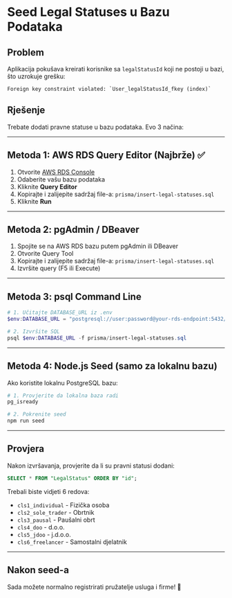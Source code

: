 # Seed Legal Statuses u Bazu Podataka

## Problem
Aplikacija pokušava kreirati korisnike sa `legalStatusId` koji ne postoji u bazi, što uzrokuje grešku:
```
Foreign key constraint violated: `User_legalStatusId_fkey (index)`
```

## Rješenje

Trebate dodati pravne statuse u bazu podataka. Evo 3 načina:

---

## **Metoda 1: AWS RDS Query Editor (Najbrže)** ✅

1. Otvorite [AWS RDS Console](https://console.aws.amazon.com/rds/)
2. Odaberite vašu bazu podataka
3. Kliknite **Query Editor**
4. Kopirajte i zalijepite sadržaj file-a: `prisma/insert-legal-statuses.sql`
5. Kliknite **Run**

---

## **Metoda 2: pgAdmin / DBeaver**

1. Spojite se na AWS RDS bazu putem pgAdmin ili DBeaver
2. Otvorite Query Tool
3. Kopirajte i zalijepite sadržaj file-a: `prisma/insert-legal-statuses.sql`
4. Izvršite query (F5 ili Execute)

---

## **Metoda 3: psql Command Line**

```powershell
# 1. Učitajte DATABASE_URL iz .env
$env:DATABASE_URL = "postgresql://user:password@your-rds-endpoint:5432/dbname"

# 2. Izvršite SQL
psql $env:DATABASE_URL -f prisma/insert-legal-statuses.sql
```

---

## **Metoda 4: Node.js Seed (samo za lokalnu bazu)**

Ako koristite lokalnu PostgreSQL bazu:

```powershell
# 1. Provjerite da lokalna baza radi
pg_isready

# 2. Pokrenite seed
npm run seed
```

---

## Provjera

Nakon izvršavanja, provjerite da li su pravni statusi dodani:

```sql
SELECT * FROM "LegalStatus" ORDER BY "id";
```

Trebali biste vidjeti 6 redova:
- `cls1_individual` - Fizička osoba
- `cls2_sole_trader` - Obrtnik
- `cls3_pausal` - Paušalni obrt
- `cls4_doo` - d.o.o.
- `cls5_jdoo` - j.d.o.o.
- `cls6_freelancer` - Samostalni djelatnik

---

## Nakon seed-a

Sada možete normalno registrirati pružatelje usluga i firme! 🎉

